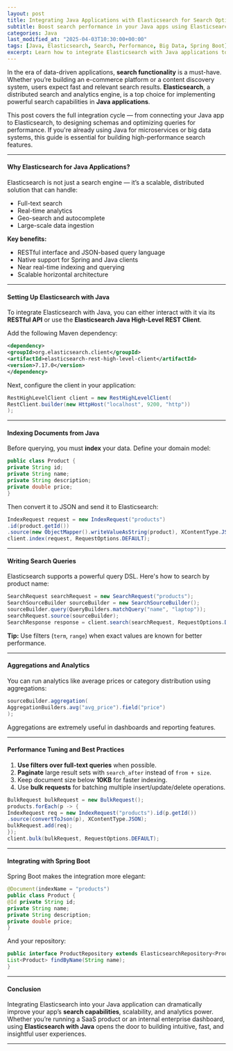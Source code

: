 ```yaml
---
layout: post
title: Integrating Java Applications with Elasticsearch for Search Optimization
subtitle: Boost search performance in your Java apps using Elasticsearch integration best practices
categories: Java
last_modified_at: "2025-04-03T10:30:00+00:00"
tags: [Java, Elasticsearch, Search, Performance, Big Data, Spring Boot]
excerpt: Learn how to integrate Elasticsearch with Java applications to build robust and scalable search features. Discover indexing strategies, performance optimizations, and practical Java code examples.
---
```

In the era of data-driven applications, **search functionality** is a must-have. Whether you’re building an e-commerce platform or a content discovery system, users expect fast and relevant search results. **Elasticsearch**, a distributed search and analytics engine, is a top choice for implementing powerful search capabilities in **Java applications**.

This post covers the full integration cycle — from connecting your Java app to Elasticsearch, to designing schemas and optimizing queries for performance. If you're already using Java for microservices or big data systems, this guide is essential for building high-performance search features.

---

#### Why Elasticsearch for Java Applications?

Elasticsearch is not just a search engine — it’s a scalable, distributed solution that can handle:
- Full-text search
- Real-time analytics
- Geo-search and autocomplete
- Large-scale data ingestion

**Key benefits:**
- RESTful interface and JSON-based query language
- Native support for Spring and Java clients
- Near real-time indexing and querying
- Scalable horizontal architecture

---

#### Setting Up Elasticsearch with Java

To integrate Elasticsearch with Java, you can either interact with it via its **RESTful API** or use the **Elasticsearch Java High-Level REST Client**.

Add the following Maven dependency:

```xml
<dependency>
<groupId>org.elasticsearch.client</groupId>
<artifactId>elasticsearch-rest-high-level-client</artifactId>
<version>7.17.0</version>
</dependency>
```

Next, configure the client in your application:

```java
RestHighLevelClient client = new RestHighLevelClient(
RestClient.builder(new HttpHost("localhost", 9200, "http"))
);
```

---

#### Indexing Documents from Java

Before querying, you must **index** your data. Define your domain model:

```java
public class Product {
private String id;
private String name;
private String description;
private double price;
}
```

Then convert it to JSON and send it to Elasticsearch:

```java
IndexRequest request = new IndexRequest("products")
.id(product.getId())
.source(new ObjectMapper().writeValueAsString(product), XContentType.JSON);
client.index(request, RequestOptions.DEFAULT);
```

---

#### Writing Search Queries

Elasticsearch supports a powerful query DSL. Here's how to search by product name:

```java
SearchRequest searchRequest = new SearchRequest("products");
SearchSourceBuilder sourceBuilder = new SearchSourceBuilder();
sourceBuilder.query(QueryBuilders.matchQuery("name", "laptop"));
searchRequest.source(sourceBuilder);
SearchResponse response = client.search(searchRequest, RequestOptions.DEFAULT);
```

**Tip:** Use filters (`term`, `range`) when exact values are known for better performance.

---

#### Aggregations and Analytics

You can run analytics like average prices or category distribution using aggregations:

```java
sourceBuilder.aggregation(
AggregationBuilders.avg("avg_price").field("price")
);
```

Aggregations are extremely useful in dashboards and reporting features.

---

#### Performance Tuning and Best Practices

1. **Use filters over full-text queries** when possible.
2. **Paginate** large result sets with `search_after` instead of `from + size`.
3. Keep document size below **10KB** for faster indexing.
4. Use **bulk requests** for batching multiple insert/update/delete operations.

```java
BulkRequest bulkRequest = new BulkRequest();
products.forEach(p -> {
IndexRequest req = new IndexRequest("products").id(p.getId())
.source(convertToJson(p), XContentType.JSON);
bulkRequest.add(req);
});
client.bulk(bulkRequest, RequestOptions.DEFAULT);
```

---

#### Integrating with Spring Boot

Spring Boot makes the integration more elegant:

```java
@Document(indexName = "products")
public class Product {
@Id private String id;
private String name;
private String description;
private double price;
}
```

And your repository:

```java
public interface ProductRepository extends ElasticsearchRepository<Product, String> {
List<Product> findByName(String name);
}
```

---

#### Conclusion

Integrating Elasticsearch into your Java application can dramatically improve your app’s **search capabilities**, scalability, and analytics power. Whether you’re running a SaaS product or an internal enterprise dashboard, using **Elasticsearch with Java** opens the door to building intuitive, fast, and insightful user experiences.

---
